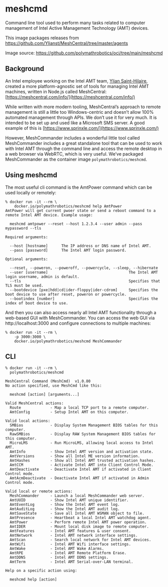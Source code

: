 # meshcmd

Command line tool used to perform many tasks related to computer management of Intel Active Management Technology (AMT) devices.

This image packages releases from https://github.com/Ylianst/MeshCentral/tree/master/agents

Image source: https://github.com/polymathrobotics/oci/tree/main/meshcmd

## Background

An Intel employee working on the Intel AMT team, [Ylian Saint-Hilaire](https://www.linkedin.com/in/ylianst/), created a more platform-agnostic set of tools for managing Intel AMT machines, written in Node.js called MeshCentral: [https://meshcentral.com/info/](https://meshcentral.com/info/)

While written with more modern tooling, MeshCentral’s approach to remote management is still a little too Windows-centric and doesn’t allow 100% automated management through APIs. We don’t use it for very much. It is intended to be set up and used like a Microsoft SMS server. A good example of this is [https://www.sprinxle.com/](https://www.sprinxle.com/)

However, MeshCommander includes a wonderful little tool called MeshCommander includes a great standalone tool that can be used to work with Intel AMT through the command line and access the remote desktop in a web browser via WebRTC, which is very useful. We’ve packaged MeshCommander as the container image `polymathrobotics/meshcmd`.

## Using meshcmd

The most useful cli command is the AmtPower command which can be used locally or remotely:

```
% docker run -it --rm \
    docker.io/polymathrobotics/meshcmd help AmtPower
AmtPower will get current pwoer state or send a reboot command to a remote Intel AMT device. Example usage:

  meshcmd amtpower --reset --host 1.2.3.4 --user admin --pass mypassword --tls

Required arguments:

  --host [hostname]      The IP address or DNS name of Intel AMT.
  --pass [password]      The Intel AMT login password.

Optional arguments:

  --reset, --poweron, --poweroff, --powercycle, --sleep, --hibernate
  --user [username]                                    The Intel AMT login username, admin is default.
  --tls                                                Specifies that TLS must be used.
  --bootdevice [pxe|hdd|cd|ider-floppy|ider-cdrom]     Specifies the boot device to use after reset, poweron or powercycle.
  --bootindex [number]                                 Specifies the index of boot device to use.
```

And then you can also access nearly all Intel AMT functionality through a web-based GUI with MeshCommander. You can access the web GUI via http://localhost:3000 and configure connections to multiple machines:

```
% docker run -it --rm \
    -p 3000:3000 \
    docker.io/polymathrobotics/meshcmd MeshCommander
```

## CLI

```
% docker run -it --rm \
  polymathrobotics/meshcmd

MeshCentral Command (MeshCmd)  v1.0.80
No action specified, use MeshCmd like this:

  meshcmd [action] [arguments...]

Valid MeshCentral actions:
  Route             - Map a local TCP port to a remote computer.
  AmtConfig         - Setup Intel AMT on this computer.

Valid local actions:
  SMBios            - Display System Management BIOS tables for this computer.
  RawSMBios         - Display RAW System Management BIOS tables for this computer.
  MicroLMS          - Run MicroLMS, allowing local access to Intel AMT.
  AmtInfo           - Show Intel AMT version and activation state.
  AmtVersions       - Show all Intel ME version information.
  AmtHashes         - Show all Intel AMT trusted activation hashes.
  AmtCCM            - Activate Intel AMT into Client Control Mode.
  AmtDeactivate     - Deactivate Intel AMT if activated in Client Control mode.
  AmtAcmDeactivate  - Deactivate Intel AMT if activated in Admin Control mode.

Valid local or remote actions:
  MeshCommander     - Launch a local MeshCommander web server.
  AmtUUID           - Show Intel AMT unique identifier.
  AmtEventLog       - Show the Intel AMT event log.
  AmtAuditLog       - Show the Intel AMT audit log.
  AmtSaveState      - Save all Intel AMT WSMAN object to file.
  AmtPresence       - Heartbeat a local Intel AMT watchdog agent.
  AmtPower          - Perform remote Intel AMT power operation.
  AmtIDER           - Mount local disk image to remote computer.
  AmtFeatures       - Intel AMT features & user consent.
  AmtNetwork        - Intel AMT network interface settings.
  AmtScan           - Search local network for Intel AMT devices.
  AmtWifi           - Intel AMT Wifi interface settings.
  AmtWake           - Intel AMT Wake Alarms.
  AmtRPE            - Intel AMT Remote Platform Erase.
  AmtDDNS           - Intel AMT DDNS settings.
  AmtTerm           - Intel AMT Serial-over-LAN terminal.

Help on a specific action using:

  meshcmd help [action]
```
